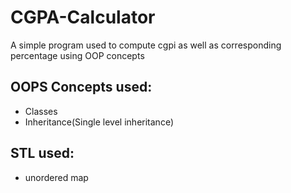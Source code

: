 # CGPA-Calculator
A simple program used to compute cgpi as well as corresponding percentage using OOP concepts
## OOPS Concepts used:
- Classes
- Inheritance(Single level inheritance)
## STL used:
- unordered map
